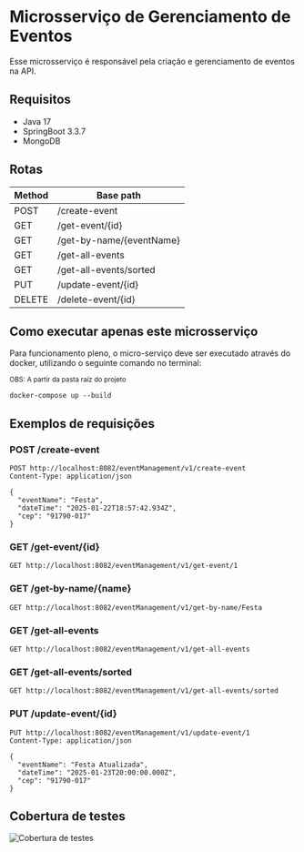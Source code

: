 # Microsserviço de Gerenciamento de Eventos

Esse microsserviço é responsável pela criação e gerenciamento de eventos na API.

## Requisitos

- Java 17
- SpringBoot 3.3.7
- MongoDB

## Rotas

| **Method** | **Base path**                       |  
|------------|-------------------------------------|  
| POST       | /create-event                       |  
| GET        | /get-event/{id}                     |
| GET        | /get-by-name/{eventName}            |
| GET        | /get-all-events                     |  
| GET        | /get-all-events/sorted              |  
| PUT        | /update-event/{id}                  |  
| DELETE     | /delete-event/{id}                  |  

## Como executar apenas este microsserviço

Para funcionamento pleno, o micro-serviço deve ser executado através do docker, utilizando o seguinte comando no terminal:

<small>OBS: A partir da pasta raíz do projeto</small>

```
docker-compose up --build
```

## Exemplos de requisições

### POST /create-event
```
POST http://localhost:8082/eventManagement/v1/create-event  
Content-Type: application/json  

{  
  "eventName": "Festa",  
  "dateTime": "2025-01-22T18:57:42.934Z",  
  "cep": "91790-017"  
}  
```

### GET /get-event/{id}

```
GET http://localhost:8082/eventManagement/v1/get-event/1
```

### GET /get-by-name/{name}

```
GET http://localhost:8082/eventManagement/v1/get-by-name/Festa
```

### GET /get-all-events

```
GET http://localhost:8082/eventManagement/v1/get-all-events  
```

### GET /get-all-events/sorted

```
GET http://localhost:8082/eventManagement/v1/get-all-events/sorted
```

### PUT /update-event/{id}

```
PUT http://localhost:8082/eventManagement/v1/update-event/1  
Content-Type: application/json  

{  
  "eventName": "Festa Atualizada",  
  "dateTime": "2025-01-23T20:00:00.000Z",  
  "cep": "91790-017"  
}  
```

## Cobertura de testes

![Cobertura de testes](test-coverage.png)
